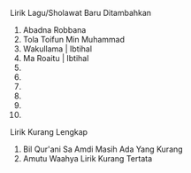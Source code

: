 Lirik Lagu/Sholawat Baru Ditambahkan
1. Abadna Robbana
2. Tola Toifun Min Muhammad
3. Wakullama | Ibtihal
4. Ma Roaitu | Ibtihal
5. 
6. 
7. 
8. 
9. 
10. 

Lirik Kurang Lengkap
1. Bil Qur'ani Sa Amdi Masih Ada Yang Kurang
2. Amutu Waahya Lirik Kurang Tertata
